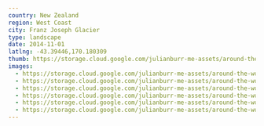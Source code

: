 ```yaml
---
country: New Zealand
region: West Coast
city: Franz Joseph Glacier
type: landscape
date: 2014-11-01
latlng: -43.39446,170.180309
thumb: https://storage.cloud.google.com/julianburr-me-assets/around-the-world/new-zealand/franz-joseph-glacier/IMG_7870--thumb.JPG
images:
  - https://storage.cloud.google.com/julianburr-me-assets/around-the-world/new-zealand/franz-joseph-glacier/IMG_7884.JPG
  - https://storage.cloud.google.com/julianburr-me-assets/around-the-world/new-zealand/franz-joseph-glacier/IMG_7883.JPG
  - https://storage.cloud.google.com/julianburr-me-assets/around-the-world/new-zealand/franz-joseph-glacier/IMG_7874.JPG
  - https://storage.cloud.google.com/julianburr-me-assets/around-the-world/new-zealand/franz-joseph-glacier/IMG_7903.JPG
  - https://storage.cloud.google.com/julianburr-me-assets/around-the-world/new-zealand/franz-joseph-glacier/IMG_7901.JPG
  - https://storage.cloud.google.com/julianburr-me-assets/around-the-world/new-zealand/franz-joseph-glacier/IMG_7870.JPG
---
```

